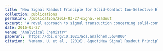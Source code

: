 ```yaml
---
title: "New Signal Readout Principle for Solid-Contact Ion-Selective Electrodes"
collection: publications
permalink: /publication/2016-03-27-signal-readout
excerpt: 'A novel approach to signal transduction concerning solid-contact ion-selective electrodes (SC-ISE) with a conducting polymer (CP) as the solid contact is investigated.'
date: 2016-03-27
venue: 'Analytical Chemistry'
paperurl: 'https://doi.org/10.1021/acs.analchem.5b04800'
citation: 'Vanamo, U. et al., (2016). &quot;New Signal Readout Principle for Solid-Contact Ion-Selective Electrodes&quot;. <i>Anal. Chem.</i>, 88, 8, 4369–4374'
---
```

